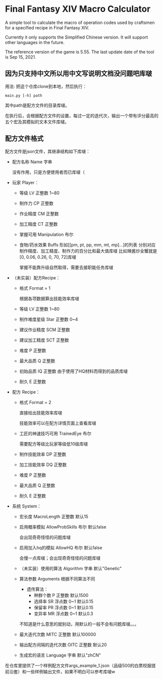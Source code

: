 # Final Fantasy XIV Macro Calculator

A simple tool to calculate the macro of operation codes used by craftsmen for a specified recipe in Final Fantasy XIV.

Currently it only supports the Simplified Chinese version. It will support other languages in the future.

The reference version of the game is 5.55. The last update date of the tool is Sep 15, 2021.

## 因为只支持中文所以用中文写说明文档没问题吧库啵

用法: 把这个仓库clone到本地，然后执行：

```main.py [-h] path```

其中path是配方文件的目录库啵。

在执行后，会根据配方文件的设置，每过一定的迭代次，输出一个带有评分最高的五个宏及其模拟的文本文件库啵。

## 配方文件格式

配方文件是json文件，其继承结构如下库啵：


* 配方名称 Name 字串 

    没有作用，只是方便使用者而已库啵（
* 玩家 Player：
	* 等级 LV 正整数 1~80
	* 制作力 CP 正整数
	* 作业精度 CM 正整数
	* 加工精度 CT 正整数
	* 掌握可用 Manipulation 布尔
	* 食物/药水效果 Buffs 形如[[pm, pt, pp, mm, mt, mp]...]的列表
    	分别对应制作精度、加工精度、制作力的百分比和最大值库啵
    	比如辣酱炒全蟹就是[0, 0.06, 0.26, 0, 70, 72]库啵

        掌握不能靠升级自然取得，需要去接职能任务库啵
* （未实装）配方Recipe：
	* 格式 Format = 1

        根据各项数据算出技能效率库啵
	* 等级 LV 正整数 1~80
	* 制作难度星级 Star 正整数 0~4
	* 建议作业精度 SCM 正整数
	* 建议加工精度 SCT 正整数
	* 难度 P 正整数
	* 最大品质 Q 正整数
	* 初始品质 IQ 正整数
    	由于使用了HQ材料而得到的品质库啵
	* 耐久 E 正整数
* 配方 Recipe：
	* 格式 Format = 2

        直接给出技能效率库啵

        技能效率可以在配方详情页面上查看库啵
	* 工匠的神速技巧可用 TrainedEye 布尔
	
        需要配方等级比玩家等级低10级库啵
	* 制作技能效率 DP 正整数
	* 加工技能效率 DQ 正整数
	* 难度 P 正整数
	* 最大品质 Q 正整数
	* 耐久 E 正整数
* 系统 System：
	* 宏长度 MacroLength 正整数 默认15
	* 启用概率模拟 AllowProbSkills 布尔 默认false

        会出现奇奇怪怪的问题库啵
	* 启用加入hq的模拟 AllowHQ 布尔 默认false

        会慢一点库啵；会出现奇奇怪怪的问题库啵
	* （未实装）使用的算法 Algorithm 字串 默认"Genetic"
	* 算法参数 Arguments 根据不同算法不同
        * 遗传算法：
            * 种群个数 P 正整数 默认1500
            * 选择率 SR 浮点数 0~1 默认0.15
            * 保留率 PR 浮点数 0~1 默认0.15
            * 变异率 MR 浮点数 0~1 默认0.3

        不知道是什么意思的就别动，用默认的一般不会有问题库啵。。。
	* 最大迭代次数 MITC 正整数 默认100000
	* 输出配方间隔的迭代次数 OITC 正整数 默认20
    * 生成宏的语言 Language 字串 默认"zhCN"


在仓库里提供了一个样例配方文件args_example_1.json（品级500的白票校服搓前沿套）和一些样例输出文件，如果不明白可以参考库啵w